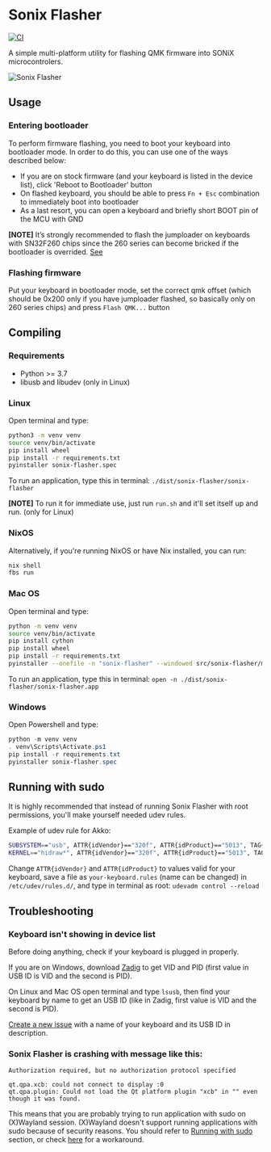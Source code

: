# Sonix Flasher
[![CI](https://github.com/SonixQMK/sonix-flasher/actions/workflows/main.yml/badge.svg)](https://github.com/SonixQMK/sonix-flasher/actions/workflows/main.yml)

A simple multi-platform utility for flashing QMK firmware into SONiX microcontrolers.

<img src="https://i.imgur.com/8zckoo0.png" alt="Sonix Flasher">

## Usage
### Entering bootloader

To perform firmware flashing, you need to boot your keyboard into bootloader mode. In order to do this, you can use one of the ways described below:

* If you are on stock firmware (and your keyboard is listed in the device list), click 'Reboot to Bootloader' button
* On flashed keyboard, you should be able to press `Fn + Esc` combination to immediately boot into bootloader
* As a last resort, you can open a keyboard and briefly short BOOT pin of the MCU with GND

**[NOTE]** It’s strongly recommended to flash the jumploader on keyboards with SN32F260 chips since the 260 series can become bricked if the bootloader is overrided. [See](https://github.com/SonixQMK/sonix-keyboard-bootloader#entering-the-bootloader)

### Flashing firmware

Put your keyboard in bootloader mode, set the correct qmk offset (which should be 0x200 only if you have jumploader flashed, so basically only on 260 series chips) and press `Flash QMK...` button

## Compiling
### Requirements
* Python >= 3.7
* libusb and libudev (only in Linux)

### Linux

Open terminal and type:

```sh
python3 -m venv venv
source venv/bin/activate
pip install wheel
pip install -r requirements.txt
pyinstaller sonix-flasher.spec
```

To run an application, type this in terminal:
`./dist/sonix-flasher/sonix-flasher`

**[NOTE]** To run it for immediate use, just run `run.sh` and it'll set itself up and run. (only for Linux)

### NixOS

Alternatively, if you're running NixOS or have Nix installed, you can run:

```sh
nix shell
fbs run
```

### Mac OS

Open terminal and type:

```sh
python -m venv venv
source venv/bin/activate
pip install cython
pip install wheel
pip install -r requirements.txt
pyinstaller --onefile -n "sonix-flasher" --windowed src/sonix-flasher/main.py
```

To run an application, type this in terminal:
`open -n ./dist/sonix-flasher/sonix-flasher.app`

### Windows

Open Powershell and type:

```powershell
python -m venv venv
. venv\Scripts\Activate.ps1
pip install -r requirements.txt
pyinstaller sonix-flasher.spec
```

## Running with sudo

It is highly recommended that instead of running Sonix Flasher with root permissions, you'll make yourself needed udev rules. 

Example of udev rule for Akko:
```sh
SUBSYSTEM=="usb", ATTR{idVendor}=="320f", ATTR{idProduct}=="5013", TAG+="uaccess", TAG+="udev-acl"
KERNEL=="hidraw*", ATTR{idVendor}=="320f", ATTR{idProduct}=="5013", TAG+="uaccess", TAG+="udev-acl"
```

Change `ATTR{idVendor}` and `ATTR{idProduct}` to values valid for your keyboard, save a file as `your-keyboard.rules` (name can be changed) in `/etc/udev/rules.d/`, and type in terminal as root: `udevadm control --reload`

## Troubleshooting
### Keyboard isn't showing in device list

Before doing anything, check if your keyboard is plugged in properly.

If you are on Windows, download [Zadig](https://zadig.akeo.ie/) to get VID and PID (first value in USB ID is VID and the second is PID). 

On Linux and Mac OS open terminal and type `lsusb`, then find your keyboard by name to get an USB ID (like in Zadig, first value is VID and the second is PID). 

[Create a new issue](https://github.com/SonixQMK/sonix-flasher/issues/new) with a name of your keyboard and its USB ID in description.

### Sonix Flasher is crashing with message like this:
```
Authorization required, but no authorization protocol specified

qt.qpa.xcb: could not connect to display :0
qt.qpa.plugin: Could not load the Qt platform plugin "xcb" in "" even though it was found.
```

This means that you are probably trying to run application with sudo on (X)Wayland session. (X)Wayland doesn't support running applications with sudo because of security reasons. You should refer to [Running with sudo](#running-with-sudo) section, or check [here](https://wiki.archlinux.org/title/Running_GUI_applications_as_root#Wayland) for a workaround.
